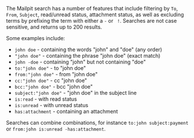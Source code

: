 The Mailpit search has a number of features that include filtering by `To`, `From`, `Subject`, read/unread status, attachment status, as well as excluding terms by prefixing the term with either a `-` or ` !`. Searches are not case sensitive, and returns up to 200 results.

Some examples include:

- `john doe` - containing the words "john" and "doe" (any order)
- `"john doe"` - containing the phrase "john doe" (exact match)
- `john -doe` - containing "john" but not containing "doe"
- `to:"john doe"` - to "john doe"
- `from:"john doe"` - from "john doe"
- `cc:"john doe"` - cc "john doe"
- `bcc:"john doe"` - bcc "john doe"
- `subject:"john doe"` - "john doe" in the subject line
- `is:read` - with read status
- `is:unread` - with unread status
- `has:attachment` - containing an attachment

Searches can combine combinations, for instance `to:john subject:payment` or `from:john is:unread -has:attachment`.